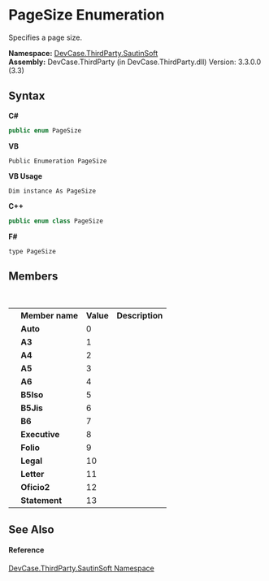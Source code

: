 # PageSize Enumeration
 

Specifies a page size.

**Namespace:**&nbsp;<a href="N_DevCase_ThirdParty_SautinSoft">DevCase.ThirdParty.SautinSoft</a><br />**Assembly:**&nbsp;DevCase.ThirdParty (in DevCase.ThirdParty.dll) Version: 3.3.0.0 (3.3)

## Syntax

**C#**<br />
``` C#
public enum PageSize
```

**VB**<br />
``` VB
Public Enumeration PageSize
```

**VB Usage**<br />
``` VB Usage
Dim instance As PageSize
```

**C++**<br />
``` C++
public enum class PageSize
```

**F#**<br />
``` F#
type PageSize
```


## Members
&nbsp;<table><tr><th></th><th>Member name</th><th>Value</th><th>Description</th></tr><tr><td /><td target="F:DevCase.ThirdParty.SautinSoft.PageSize.Auto">**Auto**</td><td>0</td><td /></tr><tr><td /><td target="F:DevCase.ThirdParty.SautinSoft.PageSize.A3">**A3**</td><td>1</td><td /></tr><tr><td /><td target="F:DevCase.ThirdParty.SautinSoft.PageSize.A4">**A4**</td><td>2</td><td /></tr><tr><td /><td target="F:DevCase.ThirdParty.SautinSoft.PageSize.A5">**A5**</td><td>3</td><td /></tr><tr><td /><td target="F:DevCase.ThirdParty.SautinSoft.PageSize.A6">**A6**</td><td>4</td><td /></tr><tr><td /><td target="F:DevCase.ThirdParty.SautinSoft.PageSize.B5Iso">**B5Iso**</td><td>5</td><td /></tr><tr><td /><td target="F:DevCase.ThirdParty.SautinSoft.PageSize.B5Jis">**B5Jis**</td><td>6</td><td /></tr><tr><td /><td target="F:DevCase.ThirdParty.SautinSoft.PageSize.B6">**B6**</td><td>7</td><td /></tr><tr><td /><td target="F:DevCase.ThirdParty.SautinSoft.PageSize.Executive">**Executive**</td><td>8</td><td /></tr><tr><td /><td target="F:DevCase.ThirdParty.SautinSoft.PageSize.Folio">**Folio**</td><td>9</td><td /></tr><tr><td /><td target="F:DevCase.ThirdParty.SautinSoft.PageSize.Legal">**Legal**</td><td>10</td><td /></tr><tr><td /><td target="F:DevCase.ThirdParty.SautinSoft.PageSize.Letter">**Letter**</td><td>11</td><td /></tr><tr><td /><td target="F:DevCase.ThirdParty.SautinSoft.PageSize.Oficio2">**Oficio2**</td><td>12</td><td /></tr><tr><td /><td target="F:DevCase.ThirdParty.SautinSoft.PageSize.Statement">**Statement**</td><td>13</td><td /></tr></table>

## See Also


#### Reference
<a href="N_DevCase_ThirdParty_SautinSoft">DevCase.ThirdParty.SautinSoft Namespace</a><br />